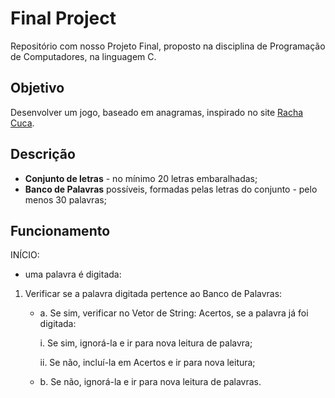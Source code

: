 # Final Project
Repositório com nosso Projeto Final, proposto na disciplina de Programação de Computadores, na linguagem C.

## Objetivo

Desenvolver um jogo, baseado em anagramas, inspirado no site [Racha Cuca](https://rachacuca.com.br/palavras/sopa-de-letras/).

## Descrição

- **Conjunto de letras** - no mínimo 20 letras embaralhadas;
- **Banco de Palavras** possíveis, formadas pelas letras do conjunto - pelo menos 30 palavras;

## Funcionamento

INÍCIO: 
- uma palavra é digitada:
1. Verificar se a palavra digitada pertence ao Banco de Palavras:
   - a. Se sim, verificar no Vetor de String: Acertos, se a palavra já foi  digitada:
   
      i. Se sim, ignorá-la e ir para nova leitura de palavra;
      
      ii. Se não, incluí-la em Acertos e ir para nova leitura;
      
   - b. Se não, ignorá-la e ir para nova leitura de palavras.
